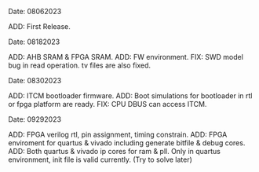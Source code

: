 >>>>>>>>>>>>>>>>>>>>>>>>>>>>>>>>>>>>>>>>>>>>>>>>>>>>>>>>>>>>>>>>>>>>>>>>>>>>>>>>>>>>>>>>>>>>>>>>>>>

Date: 08062023

ADD:		First Release.

>>>>>>>>>>>>>>>>>>>>>>>>>>>>>>>>>>>>>>>>>>>>>>>>>>>>>>>>>>>>>>>>>>>>>>>>>>>>>>>>>>>>>>>>>>>>>>>>>>>

Date: 08182023

ADD:		AHB SRAM & FPGA SRAM.
ADD:		FW environment.
FIX:		SWD model bug in read operation. tv files are also fixed.	

>>>>>>>>>>>>>>>>>>>>>>>>>>>>>>>>>>>>>>>>>>>>>>>>>>>>>>>>>>>>>>>>>>>>>>>>>>>>>>>>>>>>>>>>>>>>>>>>>>>

Date: 08302023

ADD:    ITCM bootloader firmware.
ADD:		Boot simulations for bootloader in rtl or fpga platform are ready.
FIX:		CPU DBUS can access ITCM.	

>>>>>>>>>>>>>>>>>>>>>>>>>>>>>>>>>>>>>>>>>>>>>>>>>>>>>>>>>>>>>>>>>>>>>>>>>>>>>>>>>>>>>>>>>>>>>>>>>>>

Date: 09292023

ADD:		FPGA verilog rtl, pin assignment, timing constrain.
ADD:    FPGA enviroment for quartus & vivado including generate bitfile & debug cores.
ADD:		Both quartus & vivado ip cores for ram & pll. Only in quartus environment, init file is valid currently.
(Try to solve later)

>>>>>>>>>>>>>>>>>>>>>>>>>>>>>>>>>>>>>>>>>>>>>>>>>>>>>>>>>>>>>>>>>>>>>>>>>>>>>>>>>>>>>>>>>>>>>>>>>>>